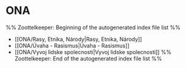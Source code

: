 # ONA
%% Zoottelkeeper: Beginning of the autogenerated index file list  %%
-  [[ONA/Rasy, Etnika, Národy|Rasy, Etnika, Národy]]
-  [[ONA/Úvaha - Rasismus|Úvaha - Rasismus]]
-  [[ONA/Vyvoj lidske spolecnosti|Vyvoj lidske spolecnosti]]
%% Zoottelkeeper: End of the autogenerated index file list  %%
